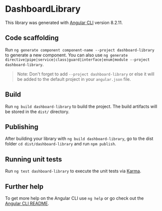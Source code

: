 # DashboardLibrary

This library was generated with [Angular CLI](https://github.com/angular/angular-cli) version 8.2.11.

## Code scaffolding

Run `ng generate component component-name --project dashboard-library` to generate a new component. You can also use `ng generate directive|pipe|service|class|guard|interface|enum|module --project dashboard-library`.
> Note: Don't forget to add `--project dashboard-library` or else it will be added to the default project in your `angular.json` file. 

## Build

Run `ng build dashboard-library` to build the project. The build artifacts will be stored in the `dist/` directory.

## Publishing

After building your library with `ng build dashboard-library`, go to the dist folder `cd dist/dashboard-library` and run `npm publish`.

## Running unit tests

Run `ng test dashboard-library` to execute the unit tests via [Karma](https://karma-runner.github.io).

## Further help

To get more help on the Angular CLI use `ng help` or go check out the [Angular CLI README](https://github.com/angular/angular-cli/blob/master/README.md).
